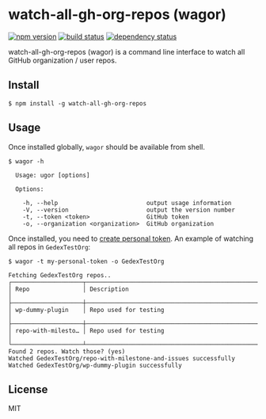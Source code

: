 watch-all-gh-org-repos (wagor)
==============================

[![npm version](https://img.shields.io/npm/v/watch-all-gh-org-repos.svg?style=flat)](https://www.npmjs.com/package/watch-all-gh-org-repos)
[![build status](https://api.travis-ci.org/gedex/watch-all-gh-org-repos.svg)](http://travis-ci.org/gedex/watch-all-gh-org-repos)
[![dependency status](https://david-dm.org/gedex/watch-all-gh-org-repos.svg)](https://david-dm.org/gedex/watch-all-gh-org-repos)

watch-all-gh-org-repos (wagor) is a command line interface to watch all GitHub
organization / user repos.

## Install

```
$ npm install -g watch-all-gh-org-repos
```

## Usage

Once installed globally, `wagor` should be available from shell.

```
$ wagor -h

  Usage: ugor [options]

  Options:

    -h, --help                         output usage information
    -V, --version                      output the version number
    -t, --token <token>                GitHub token
    -o, --organization <organization>  GitHub organization
```

Once installed, you need to [create personal token](https://help.github.com/articles/creating-an-access-token-for-command-line-use/). An example of watching all repos in `GedexTestOrg`:

```
$ wagor -t my-personal-token -o GedexTestOrg

Fetching GedexTestOrg repos..
┌────────────────────┬────────────────────────────────────────────────────────────┐
│ Repo               │ Description                                                │
├────────────────────┼────────────────────────────────────────────────────────────┤
│ wp-dummy-plugin    │ Repo used for testing                                      │
├────────────────────┼────────────────────────────────────────────────────────────┤
│ repo-with-milesto… │ Repo used for testing                                      │
└────────────────────┴────────────────────────────────────────────────────────────┘
Found 2 repos. Watch those? (yes)
Watched GedexTestOrg/repo-with-milestone-and-issues successfully
Watched GedexTestOrg/wp-dummy-plugin successfully
```

## License

MIT

